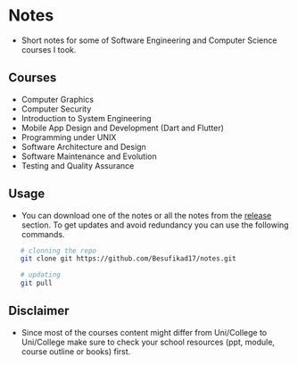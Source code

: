 # Notes

- Short notes for some of Software Engineering and Computer Science courses I took. 

## Courses 

- Computer Graphics
- Computer Security
- Introduction to System Engineering
- Mobile App Design and Development (Dart and Flutter)
- Programming under UNIX
- Software Architecture and Design
- Software Maintenance and Evolution
- Testing and Quality Assurance

## Usage

- You can download one of the notes or all the notes from the [release]() section. To get updates and avoid redundancy you can use the following commands.

```bash
   # clonning the repo
   git clone git https://github.com/Besufikad17/notes.git 
```

```bash
   # updating
   git pull
```

## Disclaimer 

- Since most of the courses content might differ from Uni/College to Uni/College make sure to check your school resources (ppt, module, course outline or books) first. 
